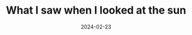 ---
title:  "What I saw when I looked at the sun"
type: Timelapse
date: 2024-02-23
categories: [ Motion art, Imaging session ]
tags: [ "sun" ]
image: assets/images/videos/whatisaw.jpg
youtubeid: Sy8WSkueRYQ
description: "First, please don't ever even glance sideways at the sun without proper eye protection. If you happen to be looking through a filter hydrogen alpha solar telescope, this is like what you'd see."
---